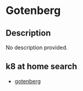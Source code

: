# Gotenberg

## Description

No description provided.

## k8 at home search

- [gotenberg](https://nanne.dev/k8s-at-home-search/#/gotenberg)
